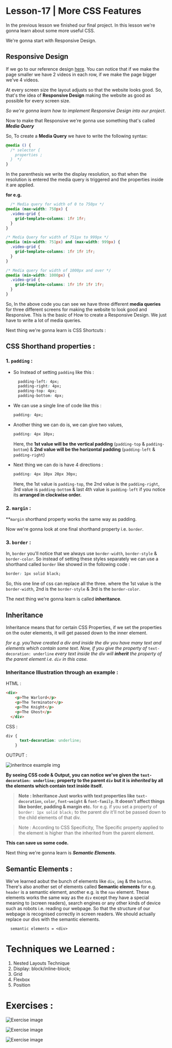 # Lesson-17 | More CSS Features

In the previous lesson we finished our final project. In this lesson we're gonna learn about some more useful CSS. 

We're gonna start with Responsive Design. 

## Responsive Design

If we go to our reference design [here](https://supersimple.dev/exercises/youtube). You can notice that if we make the page smaller we have 2 videos in each row, if we make the page bigger we've 4 videos.

At every screen size the layout adjusts so that the website looks good. So, that's the idea of **Responsive Design** making the website as good as possible for every
screen size.

_So we're gonna learn how to implement Responsive Design into our project_.

Now to make that Responsive we're gonna use something that's called **_Media Query_**

So, To create a **Media Query** we have to write the following syntax: 

  ```css
  @media () {
    /* selector {
      properties ;
    }  */ 
  }
  ```
  In the parenthesis we write the display resolution, so that when the resolution is entered the media query is triggered and the properties inside it are applied. 
  
  **for e.g.** 
  ```css
    /* Media query for width of 0 to 750px */
  @media (max-width: 750px) {
    .video-grid {
      grid-template-columns: 1fr 1fr;
    }
  }

  /* Media Query for width of 751px to 999px */
  @media (min-width: 751px) and (max-width: 999px) {
    .video-grid {
      grid-template-columns: 1fr 1fr 1fr;
    }
  }

  /* Media query for width of 1000px and over */
  @media (min-width: 1000px) {
    .video-grid {
      grid-template-columns: 1fr 1fr 1fr 1fr;
    }
  }
  ```

  So, In the above code you can see we have three different **media queries** for three different screens for making the website to look good and Responsive. This is the basic of How to create a Responsive Design. We just have to write a lot of media queries.

  Next thing we're gonna learn is CSS Shortcuts : 

  ## CSS Shorthand properties : 

  ### 1. `padding` : 

  - So Instead of setting `padding` like this : 
  
    ```css
      padding-left: 4px;
      padding-right: 4px;
      padding-top: 4px;
      padding-bottom: 4px;
    ```
  - We can use a single line of code like this :

    ```css
    padding: 4px;
    ```

  - Another thing we can do is, we can give two values, 

    ```css
    padding: 4px 10px;
    ```
    Here, the **1st value will be the vertical padding** (`padding-top` & `padding-bottom`) & **2nd value will be the horizontal padding** (`padding-left` & `padding-right`) 

  - Next thing we can do is have 4 directions : 
  
    ```css
    padding: 4px 10px 20px 30px;
    ```
    Here, the 1st value is `padding-top`, the 2nd value is the `padding-right`, 3rd value is `padding-bottom` & last 4th value is `padding-left` if you notice its **arranged in clockwise order.** 

### 2. `margin` :

  **`margin` shorthand property works the same way as padding.

Now we're gonna look at one final shorthand property i.e. `border`. 

### 3. `border` :

In, `border`  you'll notice that we always use `border-width`, `border-style` & `border-color`. So instead of setting these styles separately we can use a shorthand called `border` like showed in the following code :

  ```css
  border: 1px solid black;
  ```
  So, this one line of css can replace all the three. 
  where the 1st value is the `border-width`, 2nd is the `border-style` & 3rd is the `border-color`. 

The next thing we're gonna learn is called **inheritance**.

## Inheritance 

Inheritance means that for certain CSS Properties, if we set the properties on the outer elements, it will get passed down to the inner element.

_for e.g. you'have created a div and inside the div you have many text and elements which contain some text. Now, if you give the property of_ `text-decoration: underline` _every text inside the div will **inherit** the property of the parent element i.e. `div` in this case._

### Inheritance Illustration through an example : 

HTML :
```html
<div>
    <p>The Warlord</p>
    <p>The Terminator</p>
    <p>The Knight</p>
    <p>The Ghost</p>
  </div>
```
CSS : 
```css
div {
      text-decoration: underline;
    }
```
OUTPUT : 

![inheritnce example img](img/inheritance-example.png)

**By seeing CSS code & Output, you can notice we've given the `text-decoration: underline;` property to the parent `div` but it is _inherited_ by all the elements which contain text inside itself.**

> **Note : Inheritance Just works with text properties like `text-decoration`, `color`, `font-weight` & `font-family`. It doesn't affect things like border, padding & margin etc.**
 for e.g. if you set a property of `border: 1px solid black;` to the parent div it'll not be passed down to the child elements of that div.

> Note : According to CSS Specificity, The Specific property applied to the element is higher than the inherited from the parent element.

 **This can save us some code.** 

 Next thing we're gonna learn is ***Semantic Elements***. 

 ## Semantic Elements :

 We've learned aobut the bunch of elements like `div`, `img` & the `button`. There's also another set of elements called **Semantic elements** for e.g. `header`
 is a semantic element, another e.g. is the `nav` element. These elements works the same way as the `div` except they have a special meaning to (screen readers), search engines or any other kinds of device such as robots i.e. reading our webpage. So that the structure of our webpage is recognised correctly in screen readers. 
 We should actually replace our divs with the semantic elements.

      semantic elements = <div>

# Techniques we Learned :
1. Nested Layouts Technique
2. Display: block/inline-block;
3. Grid
4. Flexbox
5. Position

# Exercises : 

![Exercise image](img/Exercise%2017%20Part1.png)

![Exercise image](img/Exercise%2017%20Part2.png)

![Exercise image](img/Challenge%20Exercise%2017.png)